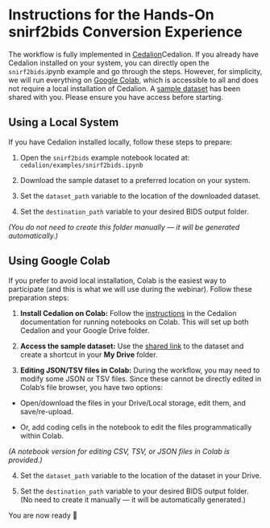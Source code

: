 # Instructions for the Hands-On snirf2bids Conversion Experience


The workflow is fully implemented in [Cedalion](https://doc.ibs.tu-berlin.de/cedalion/doc/dev/)Cedalion. If you already have Cedalion installed on your system, you can directly open the ```snirf2bids```.ipynb example and go through the steps. However, for simplicity, we will run everything on [Google Colab](https://colab.research.google.com/), which is accessible to all and does not require a local installation of Cedalion.
A [sample dataset](https://drive.google.com/drive/folders/1O3LwW-PW4rOWIXVXF-R7j7nRaixViyTV?usp=sharing) has been shared with you. Please ensure you have access before starting.

## Using a Local System
If you have Cedalion installed locally, follow these steps to prepare:

1. Open the ```snirf2bids``` example notebook located at:
 ```cedalion/examples/snirf2bids.ipynb```

2. Download the sample dataset to a preferred location on your system.

3. Set the ```dataset_path``` variable to the location of the downloaded dataset.

4. Set the ```destination_path``` variable to your desired BIDS output folder.

 *(You do not need to create this folder manually — it will be generated automatically.)*
## Using Google Colab
If you prefer to avoid local installation, Colab is the easiest way to participate (and this is what we will use during the webinar). Follow these preparation steps:

1. **Install Cedalion on Colab:**
 Follow the [instructions](https://doc.ibs.tu-berlin.de/cedalion/doc/dev/getting_started/colab_setup.html#) in the Cedalion documentation for running notebooks on Colab. This will set up both Cedalion and your Google Drive folder.

2. **Access the sample dataset:** Use the [shared link](https://drive.google.com/drive/folders/1O3LwW-PW4rOWIXVXF-R7j7nRaixViyTV?usp=sharing) to the dataset and create a shortcut in your **My Drive** folder.

3. **Editing JSON/TSV files in Colab:** During the workflow, you may need to modify some JSON or TSV files. Since these cannot be directly edited in Colab’s file browser, you have two options:

- Open/download the files in your Drive/Local storage, edit them, and save/re-upload.

- Or, add coding cells in the notebook to edit the files programmatically within Colab.

 *(A notebook version for editing CSV, TSV, or JSON files in Colab is provided.)*

4. Set the ```dataset_path``` variable to the location of the dataset in your Drive.

5. Set the ```destination_path``` variable to your desired BIDS output folder.
(No need to create it manually — it will be automatically generated.)

You are now ready 🙂
